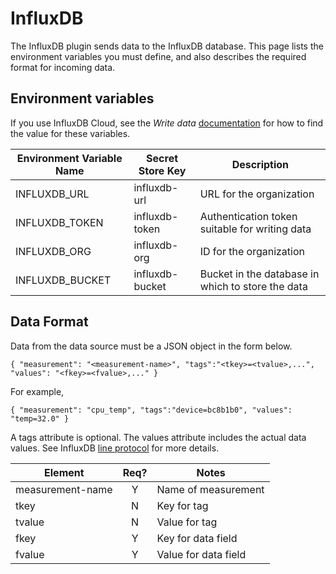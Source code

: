 # InfluxDB
The InfluxDB plugin sends data to the InfluxDB database. This page lists the environment variables you must define, and also describes the required format for incoming data.

## Environment variables
If you use InfluxDB Cloud, see the *Write data* [documentation](https://docs.influxdata.com/influxdb/cloud/write-data/#what-youll-need) for how to find the value for these variables.

| Environment Variable Name | Secret Store Key | Description |
|---------------------------|------------------|-------------|
|INFLUXDB_URL         |influxdb-url  | URL for the organization |
|INFLUXDB_TOKEN       |influxdb-token  | Authentication token suitable for writing data |
|INFLUXDB_ORG         |influxdb-org | ID for the organization |
|INFLUXDB_BUCKET      |influxdb-bucket | Bucket in the database in which to store the data |

## Data Format
Data from the data source must be a JSON object in the form below.

```
{ "measurement": "<measurement-name>", "tags":"<tkey>=<tvalue>,...", "values": "<fkey>=<fvalue>,..." }
```

For example,
```
{ "measurement": "cpu_temp", "tags":"device=bc8b1b0", "values": "temp=32.0" }
```

A tags attribute is optional. The values attribute includes the actual data values. See InfluxDB [line protocol](https://docs.influxdata.com/influxdb/cloud/reference/syntax/line-protocol) for more details.

| Element          |Req?| Notes          |
|------------------|:--:|----------------|
| measurement-name | Y  | Name of measurement|
| tkey          | N  | Key for tag        |
| tvalue        | N  | Value for tag      |
| fkey        | Y  | Key for data field      |
| fvalue      | Y  | Value for data field    |
